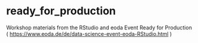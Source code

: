 # ready_for_production
Workshop materials from the RStudio and eoda Event Ready for Production
( https://www.eoda.de/de/data-science-event-eoda-RStudio.html )

